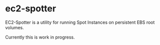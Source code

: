 # ec2-spotter

EC2-Spotter is a utility for running Spot Instances on persistent EBS root volumes.

Currently this is work in progress.
